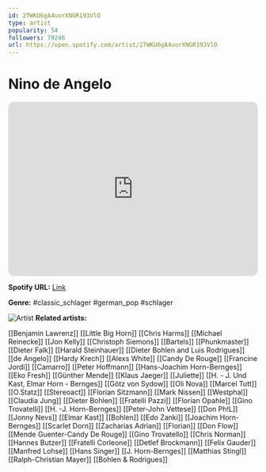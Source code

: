 ```yaml
---
id: 2TWKU6gA4uorXNGR193VlO
type: artist
popularity: 54
followers: 79246
url: https://open.spotify.com/artist/2TWKU6gA4uorXNGR193VlO
---
```

# Nino de Angelo

<iframe style="border-radius:12px" src="https://open.spotify.com/embed/artist/2TWKU6gA4uorXNGR193VlO" width="100%" height="352" frameBorder="0" allowfullscreen="" allow="autoplay; clipboard-write; encrypted-media; fullscreen; picture-in-picture" loading="lazy"></iframe>

**Spotify URL:** [Link](https://open.spotify.com/artist/2TWKU6gA4uorXNGR193VlO)

**Genre:**  #classic_schlager #german_pop #schlager

![Artist](https://i.scdn.co/image/ab6761610000e5eb0ce3eac8567895b81883ff6f)
**Related artists:**

[[Benjamin Lawrenz]]
[[Little Big Horn]]
[[Chris Harms]]
[[Michael Reinecke]]
[[Jon Kelly]]
[[Christoph Siemons]]
[[Bartels]]
[[Phunkmaster]]
[[Dieter Falk]]
[[Harald Steinhauer]]
[[Dieter Bohlen and Luis Rodrigues]]
[[de Angelo]]
[[Hardy Krech]]
[[Alexs White]]
[[Candy De Rouge]]
[[Francine Jordi]]
[[Camarro]]
[[Peter Hoffmann]]
[[Hans-Joachim Horn-Bernges]]
[[Eko Fresh]]
[[Günther Mende]]
[[Klaus Jaeger]]
[[Juliette]]
[[H. - J. Und Kast, Elmar Horn - Bernges]]
[[Götz von Sydow]]
[[Oli Nova]]
[[Marcel Tutt]]
[[O.Statz]]
[[Stereoact]]
[[Florian Sitzmann]]
[[Mark Nissen]]
[[Westphal]]
[[Claudia Jung]]
[[Dieter Bohlen]]
[[Fratelli Pazzi]]
[[Florian Opahle]]
[[Gino Trovatelli]]
[[H. -J. Horn-Bernges]]
[[Peter-John Vettese]]
[[Don Ph!L]]
[[Jonny Nevs]]
[[Elmar Kast]]
[[Bohlen]]
[[Edo Zanki]]
[[Joachim Horn-Bernges]]
[[Scarlet Dorn]]
[[Zacharias Adrian]]
[[Florian]]
[[Don Flow]]
[[Mende Guenter-Candy De Rouge]]
[[Gino Trovatello]]
[[Chris Norman]]
[[Hannes Butzer]]
[[Fratelli Corleone]]
[[Detlef Brockmann]]
[[Felix Gauder]]
[[Manfred Lohse]]
[[Hans Singer]]
[[J. Horn-Bernges]]
[[Matthias Stingl]]
[[Ralph-Christian Mayer]]
[[Bohlen & Rodrigues]]

